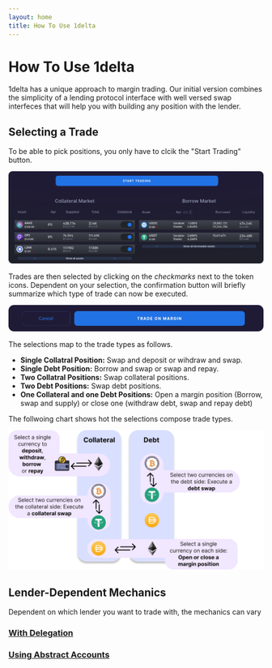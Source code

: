 ```yaml
---
layout: home
title: How To Use 1delta
---
```


# How To Use 1delta

1delta has a unique approach to margin trading. Our initial version combines the simplicity of a lending protocol interface with well versed swap interfeces that will help you with building any position with the lender.


## Selecting a Trade

To be able to pick positions, you only have to clcik the "Start Trading" button. 

![Start Trading](../assets/selection-screenshot.png "Start by clicking 'Start Trading'!")

Trades are then selected by clicking on the *checkmarks* next to the token icons. Dependent on your selection, the confirmation button will briefly summarize which type of trade can now be executed.

![Selection](../assets/pick-screenshot.png "Confirm")

The selections map to the trade types as follows.
- **Single Collatral Position:** Swap and deposit or wihdraw and swap.
- **Single Debt Position:** Borrow and swap or swap and repay.
- **Two Collatral Positions:** Swap collateral positions.
- **Two Debt Positions:** Swap debt positions.
- **One Collateral and one Debt Positions:** Open a margin position (Borrow, swap and supply) or close one (withdraw debt, swap and repay debt)

The follwoing chart shows hot the selections compose trade types.

![Trade Selection](../assets/trade-selections.png "Biuld a position by just clicking on them!")

## Lender-Dependent Mechanics

Dependent on which lender you want to trade with, the mechanics can vary

### [With Delegation](delegation.md)
### [Using Abstract Accounts](abstract-accounts.md)

